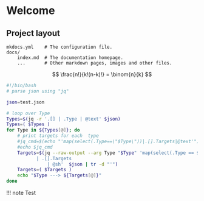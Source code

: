 # Welcome

## Project layout

    mkdocs.yml    # The configuration file.
    docs/
        index.md  # The documentation homepage.
        ...       # Other markdown pages, images and other files.



$$
\frac{n!}{k!(n-k)!} = \binom{n}{k}
$$


``` bash
#!/bin/bash
# parse json using "jq"

json=test.json

# loop over Type
Types=$(jq -r '.[] | .Type | @text' $json)
Types=( $Types )
for Type in ${Types[@]}; do
    # print targets for each  type
    #jq_cmd=$(echo "'map(select(.Type==\"$Type\"))|.[].Targets|@text'")
    #echo $jq_cmd
    Targets=$(jq --raw-output --arg Type "$Type" 'map(select(.Type == $Type)) 
	       | .[].Targets 
      	       | @sh'  $json | tr -d "'")
    Targets=( $Targets )
    echo "$Type ---> ${Targets[@]}"
done
``` 



!!! note
    Test
	
